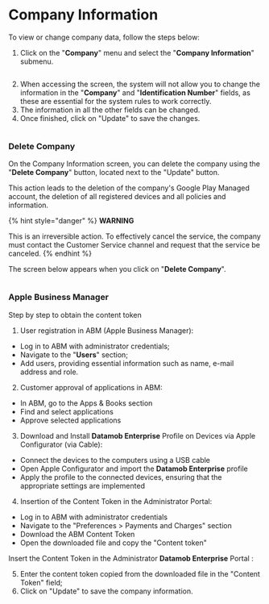 # Company Information

To view or change company data, follow the steps below:

1. Click on the "**Company**" menu and select the "**Company Information**" submenu.

<figure><img src="../../../.gitbook/assets/Captura de tela 2024-02-14 150836.png" alt=""><figcaption></figcaption></figure>

2. When accessing the screen, the system will not allow you to change the information in the "**Company**" and "**Identification Number**" fields, as these are essential for the system rules to work correctly.
3. The information in all the other fields can be changed.
4. Once finished, click on "Update" to save the changes.

<figure><img src="../../../.gitbook/assets/image (6).png" alt=""><figcaption></figcaption></figure>

### Delete Company <a href="#id-2grqrue" id="id-2grqrue"></a>

On the Company Information screen, you can delete the company using the "**Delete Company**" button, located next to the "Update" button.&#x20;

This action leads to the deletion of the company's Google Play Managed account, the deletion of all registered devices and all policies and information.

{% hint style="danger" %}
**WARNING**

This is an irreversible action. To effectively cancel the service, the company must contact the Customer Service channel and request that the service be canceled.
{% endhint %}

The screen below appears when you click on "**Delete Company**".

<figure><img src="../../../.gitbook/assets/image (184).png" alt=""><figcaption></figcaption></figure>

### Apple Business Manager <a href="#id-2grqrue" id="id-2grqrue"></a>

Step by step to obtain the content token

1. User registration in ABM (Apple Business Manager):&#x20;

* Log in to ABM with administrator credentials;
* Navigate to the "**Users**" section;
* Add users, providing essential information such as name, e-mail address and role.

2. Customer approval of applications in ABM:&#x20;

* In ABM, go to the Apps & Books section
* Find and select applications
* Approve selected applications

3. Download and Install **Datamob Enterprise** Profile on Devices via Apple Configurator (via Cable):&#x20;

* Connect the devices to the computers using a USB cable
* Open Apple Configurator and import the **Datamob Enterprise** profile&#x20;
* Apply the profile to the connected devices, ensuring that the appropriate settings are implemented

4. Insertion of the Content Token in the Administrator Portal:

* Log in to ABM with administrator credentials
* Navigate to the "Preferences > Payments and Charges" section
* Download the ABM Content Token
* Open the downloaded file and copy the "Content token"

Insert the Content Token in the Administrator **Datamob Enterprise** Portal :

5. Enter the content token copied from the downloaded file in the "Content Token" field;
6. Click on "Update" to save the company information.
